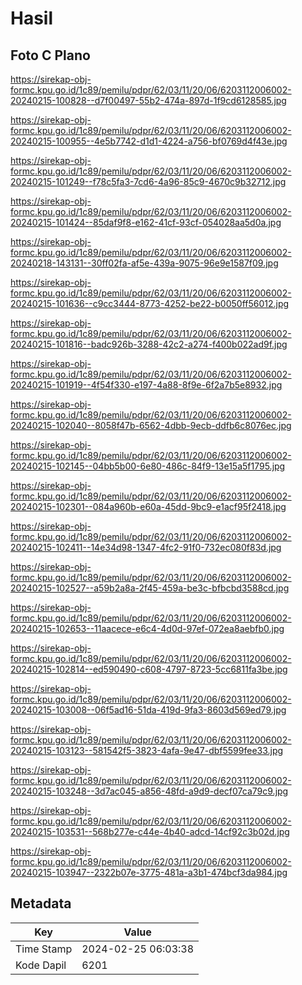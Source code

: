 # Hasil

## Foto C Plano

https://sirekap-obj-formc.kpu.go.id/1c89/pemilu/pdpr/62/03/11/20/06/6203112006002-20240215-100828--d7f00497-55b2-474a-897d-1f9cd6128585.jpg

https://sirekap-obj-formc.kpu.go.id/1c89/pemilu/pdpr/62/03/11/20/06/6203112006002-20240215-100955--4e5b7742-d1d1-4224-a756-bf0769d4f43e.jpg

https://sirekap-obj-formc.kpu.go.id/1c89/pemilu/pdpr/62/03/11/20/06/6203112006002-20240215-101249--f78c5fa3-7cd6-4a96-85c9-4670c9b32712.jpg

https://sirekap-obj-formc.kpu.go.id/1c89/pemilu/pdpr/62/03/11/20/06/6203112006002-20240215-101424--85daf9f8-e162-41cf-93cf-054028aa5d0a.jpg

https://sirekap-obj-formc.kpu.go.id/1c89/pemilu/pdpr/62/03/11/20/06/6203112006002-20240218-143131--30ff02fa-af5e-439a-9075-96e9e1587f09.jpg

https://sirekap-obj-formc.kpu.go.id/1c89/pemilu/pdpr/62/03/11/20/06/6203112006002-20240215-101636--c9cc3444-8773-4252-be22-b0050ff56012.jpg

https://sirekap-obj-formc.kpu.go.id/1c89/pemilu/pdpr/62/03/11/20/06/6203112006002-20240215-101816--badc926b-3288-42c2-a274-f400b022ad9f.jpg

https://sirekap-obj-formc.kpu.go.id/1c89/pemilu/pdpr/62/03/11/20/06/6203112006002-20240215-101919--4f54f330-e197-4a88-8f9e-6f2a7b5e8932.jpg

https://sirekap-obj-formc.kpu.go.id/1c89/pemilu/pdpr/62/03/11/20/06/6203112006002-20240215-102040--8058f47b-6562-4dbb-9ecb-ddfb6c8076ec.jpg

https://sirekap-obj-formc.kpu.go.id/1c89/pemilu/pdpr/62/03/11/20/06/6203112006002-20240215-102145--04bb5b00-6e80-486c-84f9-13e15a5f1795.jpg

https://sirekap-obj-formc.kpu.go.id/1c89/pemilu/pdpr/62/03/11/20/06/6203112006002-20240215-102301--084a960b-e60a-45dd-9bc9-e1acf95f2418.jpg

https://sirekap-obj-formc.kpu.go.id/1c89/pemilu/pdpr/62/03/11/20/06/6203112006002-20240215-102411--14e34d98-1347-4fc2-91f0-732ec080f83d.jpg

https://sirekap-obj-formc.kpu.go.id/1c89/pemilu/pdpr/62/03/11/20/06/6203112006002-20240215-102527--a59b2a8a-2f45-459a-be3c-bfbcbd3588cd.jpg

https://sirekap-obj-formc.kpu.go.id/1c89/pemilu/pdpr/62/03/11/20/06/6203112006002-20240215-102653--11aacece-e6c4-4d0d-97ef-072ea8aebfb0.jpg

https://sirekap-obj-formc.kpu.go.id/1c89/pemilu/pdpr/62/03/11/20/06/6203112006002-20240215-102814--ed590490-c608-4797-8723-5cc6811fa3be.jpg

https://sirekap-obj-formc.kpu.go.id/1c89/pemilu/pdpr/62/03/11/20/06/6203112006002-20240215-103008--06f5ad16-51da-419d-9fa3-8603d569ed79.jpg

https://sirekap-obj-formc.kpu.go.id/1c89/pemilu/pdpr/62/03/11/20/06/6203112006002-20240215-103123--581542f5-3823-4afa-9e47-dbf5599fee33.jpg

https://sirekap-obj-formc.kpu.go.id/1c89/pemilu/pdpr/62/03/11/20/06/6203112006002-20240215-103248--3d7ac045-a856-48fd-a9d9-decf07ca79c9.jpg

https://sirekap-obj-formc.kpu.go.id/1c89/pemilu/pdpr/62/03/11/20/06/6203112006002-20240215-103531--568b277e-c44e-4b40-adcd-14cf92c3b02d.jpg

https://sirekap-obj-formc.kpu.go.id/1c89/pemilu/pdpr/62/03/11/20/06/6203112006002-20240215-103947--2322b07e-3775-481a-a3b1-474bcf3da984.jpg


## Metadata

| Key        | Value               |
| ---------- | ------------------- |
| Time Stamp | 2024-02-25 06:03:38 |
| Kode Dapil | 6201                |



